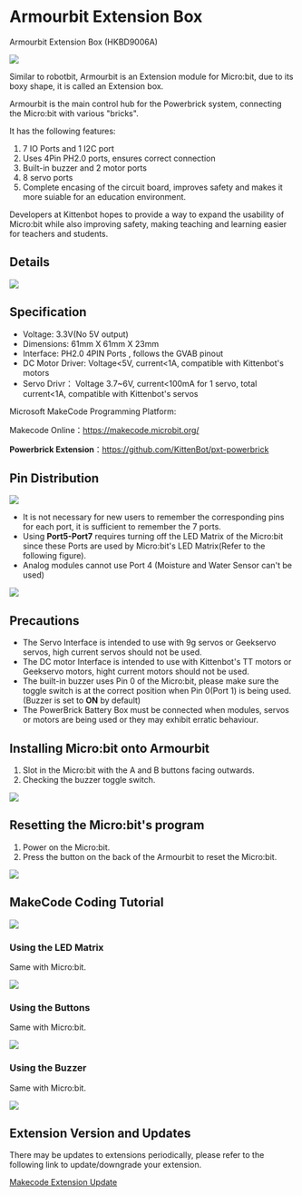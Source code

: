 # Armourbit Extension Box

Armourbit Extension Box (HKBD9006A)

![](./images/01_03.png)

Similar to robotbit, Armourbit is an Extension module for Micro:bit, due to its boxy shape, it is called an Extension box.

Armourbit is the main control hub for the Powerbrick system, connecting the Micro:bit with various "bricks".

It has the following features:

1. 7 IO Ports and 1 I2C port
2. Uses 4Pin PH2.0 ports, ensures correct connection
3. Built-in buzzer and 2 motor ports
4. 8 servo ports
5. Complete encasing of the circuit board, improves safety and makes it more suiable for an education environment.

Developers at Kittenbot hopes to provide a way to expand the usability of Micro:bit while also improving safety, making teaching and learning easier for teachers and students.

## Details

![](./images/03_01.png)

## Specification

- Voltage: 3.3V(No 5V output)
- Dimensions: 61mm X 61mm X 23mm
- Interface: PH2.0 4PIN Ports , follows the GVAB pinout
- DC Motor Driver: Voltage<5V, current<1A, compatible with Kittenbot's motors
- Servo Drivr： Voltage 3.7~6V, current<100mA for 1 servo, total current<1A, compatible with Kittenbot's servos

Microsoft MakeCode Programming Platform:

Makecode Online：https://makecode.microbit.org/

**Powerbrick Extension**：https://github.com/KittenBot/pxt-powerbrick


## Pin Distribution

![](./images/03_02.png)

- It is not necessary for new users to remember the corresponding pins for each port, it is sufficient to remember the 7 ports.
- Using **Port5-Port7** requires turning off the LED Matrix of the Micro:bit since these Ports are used by Micro:bit's LED Matrix(Refer to the following figure).
- Analog modules cannot use Port 4 (Moisture and Water Sensor can't be used)

![](./images/03_03.png)


## Precautions

- The Servo Interface is intended to use with 9g servos or Geekservo servos, high current servos should not be used.
- The DC motor Interface is intended to use with Kittenbot's TT motors or Geekservo motors, hight current motors should not be used.
- The built-in buzzer uses Pin 0 of the Micro:bit, please make sure the toggle switch is at the correct position when Pin 0(Port 1) is being used. (Buzzer is set to **ON** by default)
- The PowerBrick Battery Box must be connected when modules, servos or motors are being used or they may exhibit erratic behaviour.

## Installing Micro:bit onto Armourbit

1. Slot in the Micro:bit with the A and B buttons facing outwards.
2. Checking the buzzer toggle switch.

![](./images/IMG_2567.GIF)

## Resetting the Micro:bit's program

1. Power on the Micro:bit.
2. Press the button on the back of the Armourbit to reset the Micro:bit.

![](./images/IMG_2568.GIF)


## MakeCode Coding Tutorial

![](./images/mcbanner.png)

### Using the LED Matrix

Same with Micro:bit.

![](./images/03_04.png)

### Using the Buttons

Same with Micro:bit.

![](./images/03_08.png)

### **Using the Buzzer**

Same with Micro:bit.

![](./images/03_05.png)

## Extension Version and Updates

There may be updates to extensions periodically, please refer to the following link to update/downgrade your extension.

[Makecode Extension Update](../../../Makecode/makecode_extensionUpdate)